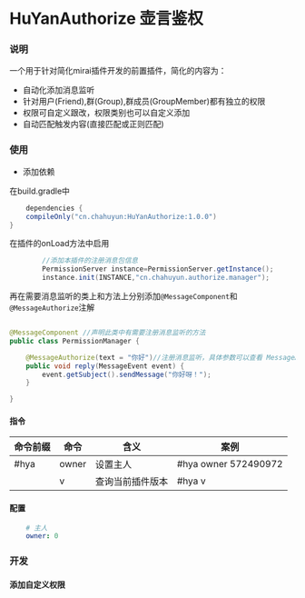 # HuYanAuthorize 壶言鉴权

### 说明

一个用于针对简化mirai插件开发的前置插件，简化的内容为：

* 自动化添加消息监听
* 针对用户(Friend),群(Group),群成员(GroupMember)都有独立的权限
* 权限可自定义跟改，权限类别也可以自定义添加
* 自动匹配触发内容(直接匹配或正则匹配)

### 使用

* 添加依赖

在build.gradle中

```groovy
    dependencies {
    compileOnly("cn.chahuyun:HuYanAuthorize:1.0.0")
}
```

在插件的onLoad方法中启用

```java
        //添加本插件的注册消息包信息
        PermissionServer instance=PermissionServer.getInstance();
        instance.init(INSTANCE,"cn.chahuyun.authorize.manager");
```

再在需要消息监听的类上和方法上分别添加`@MessageComponent`和`@MessageAuthorize`注解

```java

@MessageComponent //声明此类中有需要注册消息监听的方法
public class PermissionManager {

    @MessageAuthorize(text = "你好")//注册消息监听，具体参数可以查看 MessageAuthorize 注解
    public void reply(MessageEvent event) {
        event.getSubject().sendMessage("你好呀！");
    }

}
```

#### 指令

| 命令前缀 | 命令    | 含义       | 案例                   |
|------|-------|----------|----------------------|
| #hya | owner | 设置主人     | #hya owner 572490972 |
|      | v     | 查询当前插件版本 | #hya v               |

#### 配置
```yaml
    # 主人
    owner: 0
```

### 开发
#### 添加自定义权限